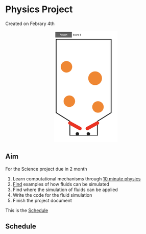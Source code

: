 # **Physics Project**
Created on Febrary 4th

<p align ="center">
  <img src="/Assets/Screenshot%202024-02-05%20at%202.02.01%20AM.png" alt="drawing" style="width:200px;">
</p>


## Aim
For the Science project due in 2 month



1. Learn computational mechanisms through [10 minute physics](https://www.youtube.com/@TenMinutePhysics)
2. [Find](https://www.youtube.com/watch?v=rSKMYc1CQHE&t=35s&pp=ygUXZmx1aWQgc2ltdWxhdGlvbiBjb2Rpbmc%3D) examples of how fluids can be simulated
3. Find where the simulation of fluids can be applied
4. Write the code for the fluid simulation
5. Finish the project document

This is the [Schedule](#schedule)


## Schedule



